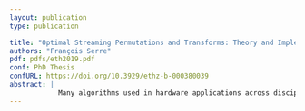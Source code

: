 ```yaml
---
layout: publication
type: publication

title: "Optimal Streaming Permutations and Transforms: Theory and Implementation"
authors: "François Serre"
pdf: pdfs/eth2019.pdf
conf: PhD Thesis
confURL: https://doi.org/10.3929/ethz-b-000380039
abstract: |
            Many algorithms used in hardware applications across disciplines, such as the fast Fourier transform, the Walsh-Hadamard transform or sorting networks share a common structure. They consist of stages of parallel and identical processing elements that each operates on two inputs with different data permutations in between. The symmetry in this structure enables folding to an area-efficient in a streaming architecture that accepts the input over several cycles. However, necessary for folding are streaming permutation circuits that require memory and routing components. In this dissertation, we focus on the optimal implementation of these algorithms. We provide lower bounds for the implementation of streaming permutations, and propose algorithms that produce solutions that match it (under certain assumptions). We apply these algorithms in the context of a generator capable of implementing the hardware applications previously mentioned. Finally, for a given problem, we address the question of finding an optimal algorithm, i.e., an algorithm which streaming implementations are the cheapest to implement.
---
```

